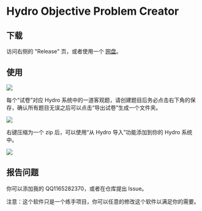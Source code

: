 # Hydro Objective Problem Creator

## 下载

访问右侧的 "Release" 页，或者使用一个 [网盘](https://pan.huang1111.cn/s/7N96ug)。

## 使用

![](https://img.zshfoj.com/7c2dda3d0565c00572f7b82f62ddf391b6c281890ac4e112d9f80995c17a3434.png)

每个“试卷”对应 Hydro 系统中的一道客观题，请创建题目后务必点击右下角的保存，确认所有题目无误之后可以点击“导出试卷”生成一个文件夹。

![](https://img.zshfoj.com/a0bd715cdef20ea9562fc9a704a954e69e29cd1fe25451b93a5378928d552fb4.png)

右键压缩为一个 zip 后，可以使用“从 Hydro 导入”功能添加到你的 Hydro 系统中。

![](https://img.zshfoj.com/02573c640cef98ab0dd51aee9672514fed990baa804efab3cf7edcedc4c7bb0c.png)

## 报告问题

你可以添加我的 QQ1165282370，或者在仓库提出 Issue。

注意：这个软件只是一个练手项目，你可以任意的修改这个软件以满足你的需要。
